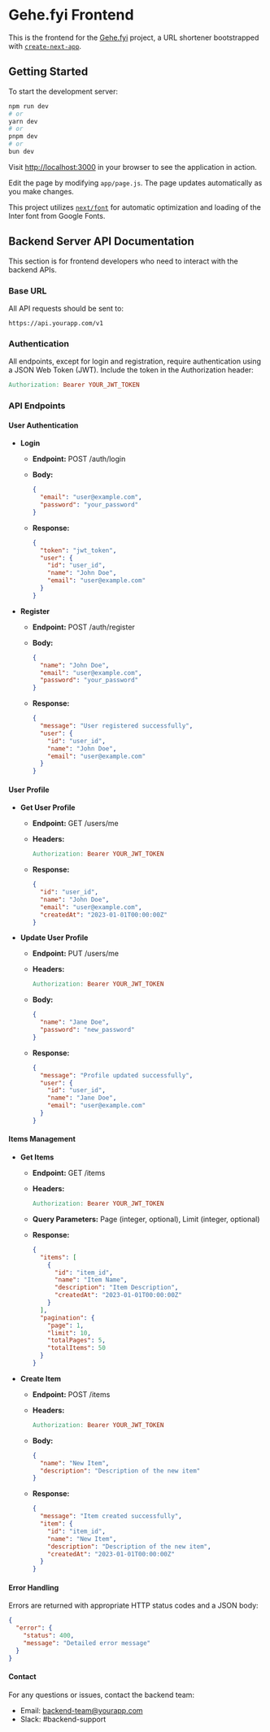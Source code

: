 # Gehe.fyi Frontend

This is the frontend for the [Gehe.fyi](https://gehe.fyi/) project, a URL shortener bootstrapped with [`create-next-app`](https://github.com/vercel/next.js/tree/canary/packages/create-next-app).

## Getting Started

To start the development server:

```bash
npm run dev
# or
yarn dev
# or
pnpm dev
# or
bun dev
```

Visit [http://localhost:3000](http://localhost:3000) in your browser to see the application in action.

Edit the page by modifying `app/page.js`. The page updates automatically as you make changes.

This project utilizes [`next/font`](https://nextjs.org/docs/basic-features/font-optimization) for automatic optimization and loading of the Inter font from Google Fonts.

## Backend Server API Documentation

This section is for frontend developers who need to interact with the backend APIs.

### Base URL

All API requests should be sent to:

```
https://api.yourapp.com/v1
```

### Authentication

All endpoints, except for login and registration, require authentication using a JSON Web Token (JWT). Include the token in the Authorization header:

```makefile
Authorization: Bearer YOUR_JWT_TOKEN
```

### API Endpoints

#### User Authentication

- **Login**
  - **Endpoint:** POST /auth/login
  - **Body:**

    ```json
    {
      "email": "user@example.com",
      "password": "your_password"
    }
    ```

  - **Response:**

    ```json
    {
      "token": "jwt_token",
      "user": {
        "id": "user_id",
        "name": "John Doe",
        "email": "user@example.com"
      }
    }
    ```

- **Register**
  - **Endpoint:** POST /auth/register
  - **Body:**

    ```json
    {
      "name": "John Doe",
      "email": "user@example.com",
      "password": "your_password"
    }
    ```

  - **Response:**

    ```json
    {
      "message": "User registered successfully",
      "user": {
        "id": "user_id",
        "name": "John Doe",
        "email": "user@example.com"
      }
    }
    ```

#### User Profile

- **Get User Profile**
  - **Endpoint:** GET /users/me
  - **Headers:**

    ```makefile
    Authorization: Bearer YOUR_JWT_TOKEN
    ```

  - **Response:**

    ```json
    {
      "id": "user_id",
      "name": "John Doe",
      "email": "user@example.com",
      "createdAt": "2023-01-01T00:00:00Z"
    }
    ```

- **Update User Profile**
  - **Endpoint:** PUT /users/me
  - **Headers:**

    ```makefile
    Authorization: Bearer YOUR_JWT_TOKEN
    ```

  - **Body:**

    ```json
    {
      "name": "Jane Doe",
      "password": "new_password"
    }
    ```

  - **Response:**

    ```json
    {
      "message": "Profile updated successfully",
      "user": {
        "id": "user_id",
        "name": "Jane Doe",
        "email": "user@example.com"
      }
    }
    ```

#### Items Management

- **Get Items**
  - **Endpoint:** GET /items
  - **Headers:**

    ```makefile
    Authorization: Bearer YOUR_JWT_TOKEN
    ```

  - **Query Parameters:** Page (integer, optional), Limit (integer, optional)
  - **Response:**

    ```json
    {
      "items": [
        {
          "id": "item_id",
          "name": "Item Name",
          "description": "Item Description",
          "createdAt": "2023-01-01T00:00:00Z"
        }
      ],
      "pagination": {
        "page": 1,
        "limit": 10,
        "totalPages": 5,
        "totalItems": 50
      }
    }
    ```

- **Create Item**
  - **Endpoint:** POST /items
  - **Headers:**

    ```makefile
    Authorization: Bearer YOUR_JWT_TOKEN
    ```

  - **Body:**

    ```json
    {
      "name": "New Item",
      "description": "Description of the new item"
    }
    ```

  - **Response:**

    ```json
    {
      "message": "Item created successfully",
      "item": {
        "id": "item_id",
        "name": "New Item",
        "description": "Description of the new item",
        "createdAt": "2023-01-01T00:00:00Z"
      }
    }
    ```

#### Error Handling

Errors are returned with appropriate HTTP status codes and a JSON body:

```json
{
  "error": {
    "status": 400,
    "message": "Detailed error message"
  }
}
```

#### Contact

For any questions or issues, contact the backend team:

- Email: <backend-team@yourapp.com>
- Slack: #backend-support

